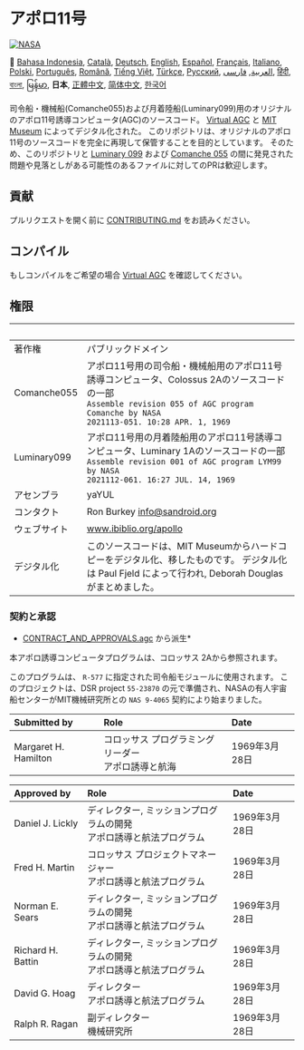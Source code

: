 # アポロ11号
[![NASA][1]][2]

:crossed_flags:
[Bahasa Indonesia][ID],
[Català][CA],
[Deutsch][DE],
[English][EN],
[Español][ES],
[Français][FR],
[Italiano][IT],
[Polski][PL],
[Português][PT_BR],
[Română][RO],
[Tiếng Việt][VI],
[Türkçe][TR],
[Русский][RU],
[العربية][AR],
[فارسی][FA],
[हिंदी][HI_IN],
[বাংলা][BD_BN],
[မြန်မာ][MM],
**日本**,
[正體中文][ZH_TW],
[简体中文][ZH_CN],
[한국어][KO_KR]

[AR]:README.ar.md
[BD_BN]:README.bd_bn.md
[CA]:README.ca.md
[DE]:README.de.md
[EN]:README.md
[ES]:README.es.md
[FA]:README.fa.md
[FR]:README.fr.md
[HI_IN]:README.hi_in.md
[ID]:README.id.md
[IT]:README.it.md
[JA]:README.ja.md
[KO_KR]:README.ko_kr.md
[MM]:README.mm.md
[PL]:README.pl.md
[PT_BR]:README.pt_br.md
[RO]:README.ro.md
[RU]:README.ru.md
[TR]:README.tr.md
[VI]:README.vi.md
[ZH_CN]:README.zh_cn.md
[ZH_TW]:README.zh_tw.md

司令船・機械船(Comanche055)および月着陸船(Luminary099)用のオリジナルのアポロ11号誘導コンピュータ(AGC)のソースコード。
[Virtual AGC][3] と [MIT Museum][4] によってデジタル化された。
このリポジトリは、オリジナルのアポロ11号のソースコードを完全に再現して保管することを目的としています。
そのため、このリポジトリと [Luminary 099][5] および [Comanche 055][6] の間に発見された問題や見落としがある可能性のあるファイルに対してのPRは歓迎します。

## 貢献
プルリクエストを開く前に [CONTRIBUTING.md][7] をお読みください。

## コンパイル
もしコンパイルをご希望の場合 [Virtual AGC][8] を確認してください。

## 権限

&nbsp;         | &nbsp;
:------------- | :-----
著作権          | パブリックドメイン
Comanche055    | アポロ11号用の司令船・機械船用のアポロ11号誘導コンピュータ、Colossus 2Aのソースコードの一部<br>`Assemble revision 055 of AGC program Comanche by NASA`<br>`2021113-051. 10:28 APR. 1, 1969`
Luminary099    | アポロ11号用の月着陸船用のアポロ11号誘導コンピュータ、Luminary 1Aのソースコードの一部<br>`Assemble revision 001 of AGC program LYM99 by NASA`<br>`2021112-061. 16:27 JUL. 14, 1969`
アセンブラ      | yaYUL
コンタクト        | Ron Burkey <info@sandroid.org>
ウェブサイト        | www.ibiblio.org/apollo
デジタル化 | このソースコードは、MIT Museumからハードコピーをデジタル化、移したものです。 デジタル化は Paul Fjeld によって行われ, Deborah Douglas がまとめました。

### 契約と承認
* [CONTRACT_AND_APPROVALS.agc] から派生*

本アポロ誘導コンピュータプログラムは、コロッサス 2Aから参照されます。

このプログラムは、 `R-577` に指定された司令船モジュールに使用されます。 このプロジェクトは、DSR project `55-23870` の元で準備され、NASAの有人宇宙船センターがMIT機械研究所との `NAS 9-4065` 契約により始まりました。

Submitted by          | Role | Date
:-------------------- | :--- | :---
Margaret H. Hamilton  | コロッサス プログラミングリーダー<br>アポロ誘導と航海 | 1969年3月28日

Approved by        | Role | Date
:----------------- | :--- | :---
Daniel J. Lickly   | ディレクター, ミッションプログラムの開発<br>アポロ誘導と航法プログラム | 1969年3月28日
Fred H. Martin     | コロッサス プロジェクトマネージャー<br>アポロ誘導と航法プログラム | 1969年3月28日
Norman E. Sears    | ディレクター, ミッションプログラムの開発<br>アポロ誘導と航法プログラム | 1969年3月28日
Richard H. Battin  | ディレクター, ミッションプログラムの開発<br>アポロ誘導と航法プログラム | 1969年3月28日
David G. Hoag      | ディレクター<br>アポロ誘導と航法プログラム | 1969年3月28日
Ralph R. Ragan     | 副ディレクター<br>機械研究所 | 1969年3月28日

[CONTRACT_AND_APPROVALS.agc]:https://github.com/chrislgarry/Apollo-11/blob/master/Comanche055/CONTRACT_AND_APPROVALS.agc
[1]:https://rawcdn.githack.com/aleen42/badges/c9246f74/src/nasa.svg
[2]:https://www.nasa.gov/mission_pages/apollo/missions/apollo11.html
[3]:http://www.ibiblio.org/apollo/
[4]:http://web.mit.edu/museum/
[5]:http://www.ibiblio.org/apollo/ScansForConversion/Luminary099/
[6]:http://www.ibiblio.org/apollo/ScansForConversion/Comanche055/
[7]:https://github.com/chrislgarry/Apollo-11/blob/master/CONTRIBUTING.md
[8]:https://github.com/rburkey2005/virtualagc
